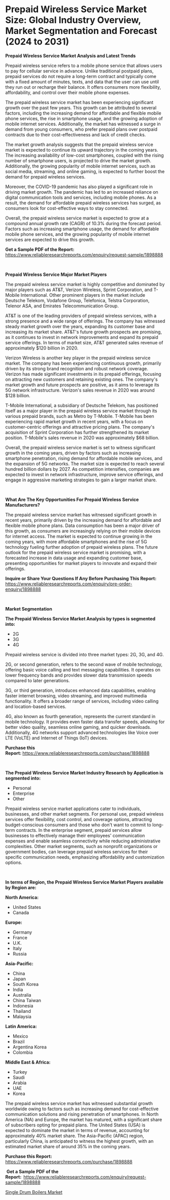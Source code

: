 <p><h1>Prepaid Wireless Service Market Size: Global Industry Overview, Market Segmentation and Forecast (2024 to 2031)</h1></p><p><strong>Prepaid Wireless Service Market Analysis and Latest Trends</strong></p>
<p><p>Prepaid wireless service refers to a mobile phone service that allows users to pay for cellular service in advance. Unlike traditional postpaid plans, prepaid services do not require a long-term contract and typically come with a fixed amount of minutes, texts, and data that the user can use until they run out or recharge their balance. It offers consumers more flexibility, affordability, and control over their mobile phone expenses.</p><p>The prepaid wireless service market has been experiencing significant growth over the past few years. This growth can be attributed to several factors, including the increasing demand for affordable and flexible mobile phone services, the rise in smartphone usage, and the growing adoption of mobile internet services. Additionally, the market has witnessed a surge in demand from young consumers, who prefer prepaid plans over postpaid contracts due to their cost-effectiveness and lack of credit checks.</p><p>The market growth analysis suggests that the prepaid wireless service market is expected to continue its upward trajectory in the coming years. The increasing availability of low-cost smartphones, coupled with the rising number of smartphone users, is projected to drive the market growth. Additionally, the growing popularity of mobile internet services, such as social media, streaming, and online gaming, is expected to further boost the demand for prepaid wireless services.</p><p>Moreover, the COVID-19 pandemic has also played a significant role in driving market growth. The pandemic has led to an increased reliance on digital communication tools and services, including mobile phones. As a result, the demand for affordable prepaid wireless services has surged, as consumers look for cost-effective ways to stay connected.</p><p>Overall, the prepaid wireless service market is expected to grow at a compound annual growth rate (CAGR) of 10.3% during the forecast period. Factors such as increasing smartphone usage, the demand for affordable mobile phone services, and the growing popularity of mobile internet services are expected to drive this growth.</p></p>
<p><strong>Get a Sample PDF of the Report:&nbsp;</strong> <a href="https://www.reliableresearchreports.com/enquiry/request-sample/1898888">https://www.reliableresearchreports.com/enquiry/request-sample/1898888</a></p>
<p>&nbsp;</p>
<p><strong>Prepaid Wireless Service Major Market Players</strong></p>
<p><p>The prepaid wireless service market is highly competitive and dominated by major players such as AT&T, Verizon Wireless, Sprint Corporation, and T-Mobile International. Other prominent players in the market include Deutsche Telekom, Vodafone Group, Telefonica, Telstra Corporation, Telenor ASA, and Emirates Telecommunication Group.</p><p>AT&T is one of the leading providers of prepaid wireless services, with a strong presence and a wide range of offerings. The company has witnessed steady market growth over the years, expanding its customer base and increasing its market share. AT&T's future growth prospects are promising, as it continues to invest in network improvements and expand its prepaid service offerings. In terms of market size, AT&T generated sales revenue of approximately $120 billion in 2020.</p><p>Verizon Wireless is another key player in the prepaid wireless service market. The company has been experiencing continuous growth, primarily driven by its strong brand recognition and robust network coverage. Verizon has made significant investments in its prepaid offerings, focusing on attracting new customers and retaining existing ones. The company's market growth and future prospects are positive, as it aims to leverage its 5G network infrastructure. Verizon's sales revenue in 2020 was around $128 billion.</p><p>T-Mobile International, a subsidiary of Deutsche Telekom, has positioned itself as a major player in the prepaid wireless service market through its various prepaid brands, such as Metro by T-Mobile. T-Mobile has been experiencing rapid market growth in recent years, with a focus on customer-centric offerings and attractive pricing plans. The company's acquisition of Sprint Corporation has further strengthened its market position. T-Mobile's sales revenue in 2020 was approximately $68 billion.</p><p>Overall, the prepaid wireless service market is set to witness significant growth in the coming years, driven by factors such as increasing smartphone penetration, rising demand for affordable mobile services, and the expansion of 5G networks. The market size is expected to reach several hundred billion dollars by 2027. As competition intensifies, companies are expected to invest in network infrastructure, improve service offerings, and engage in aggressive marketing strategies to gain a larger market share.</p></p>
<p>&nbsp;</p>
<p><strong>What Are The Key Opportunities For Prepaid Wireless Service Manufacturers?</strong></p>
<p><p>The prepaid wireless service market has witnessed significant growth in recent years, primarily driven by the increasing demand for affordable and flexible mobile phone plans. Data consumption has been a major driver of this growth, as consumers are increasingly relying on their mobile devices for internet access. The market is expected to continue growing in the coming years, with more affordable smartphones and the rise of 5G technology fueling further adoption of prepaid wireless plans. The future outlook for the prepaid wireless service market is promising, with a forecasted increase in data usage and expanding customer base, presenting opportunities for market players to innovate and expand their offerings.</p></p>
<p><strong>Inquire or Share Your Questions If Any Before Purchasing This Report:</strong> <a href="https://www.reliableresearchreports.com/enquiry/pre-order-enquiry/1898888">https://www.reliableresearchreports.com/enquiry/pre-order-enquiry/1898888</a></p>
<p>&nbsp;</p>
<p><strong>Market Segmentation</strong></p>
<p><strong>The Prepaid Wireless Service Market Analysis by types is segmented into:</strong></p>
<p><ul><li>2G</li><li>3G</li><li>4G</li></ul></p>
<p><p>Prepaid wireless service is divided into three market types: 2G, 3G, and 4G. </p><p>2G, or second generation, refers to the second wave of mobile technology, offering basic voice calling and text messaging capabilities. It operates on lower frequency bands and provides slower data transmission speeds compared to later generations.</p><p>3G, or third generation, introduces enhanced data capabilities, enabling faster internet browsing, video streaming, and improved multimedia functionality. It offers a broader range of services, including video calling and location-based services.</p><p>4G, also known as fourth generation, represents the current standard in mobile technology. It provides even faster data transfer speeds, allowing for better video quality, seamless online gaming, and quicker downloads. Additionally, 4G networks support advanced technologies like Voice over LTE (VoLTE) and Internet of Things (IoT) devices.</p></p>
<p><strong>Purchase this Report:&nbsp;</strong><a href="https://www.reliableresearchreports.com/purchase/1898888">https://www.reliableresearchreports.com/purchase/1898888</a></p>
<p>&nbsp;</p>
<p><strong>The Prepaid Wireless Service Market Industry Research by Application is segmented into:</strong></p>
<p><ul><li>Personal</li><li>Enterprise</li><li>Other</li></ul></p>
<p><p>Prepaid wireless service market applications cater to individuals, businesses, and other market segments. For personal use, prepaid wireless services offer flexibility, cost control, and coverage options, attracting budget-conscious consumers and those who don't want to commit to long-term contracts. In the enterprise segment, prepaid services allow businesses to effectively manage their employees' communication expenses and enable seamless connectivity while reducing administrative complexities. Other market segments, such as nonprofit organizations or government bodies, can leverage prepaid wireless services for their specific communication needs, emphasizing affordability and customization options.</p></p>
<p>&nbsp;</p>
<p><strong>In terms of Region, the Prepaid Wireless Service Market Players available by Region are:</strong></p>
<p>
    <p> <strong> North America: </strong>
        <ul>
            <li>United States</li>
            <li>Canada</li>
        </ul>
        </p> 
    <p> <strong> Europe: </strong>
        <ul>
            <li>Germany</li>
            <li>France</li>
            <li>U.K.</li>
            <li>Italy</li>
            <li>Russia</li>
        </ul>
        </p> 
    <p> <strong> Asia-Pacific: </strong>
        <ul>
            <li>China</li>
            <li>Japan</li>
            <li>South Korea</li>
            <li>India</li>
            <li>Australia</li>
            <li>China Taiwan</li>
            <li>Indonesia</li>
            <li>Thailand</li>
            <li>Malaysia</li>
        </ul>
        </p> 
    <p> <strong> Latin America: </strong>
        <ul>
            <li>Mexico</li>
            <li>Brazil</li>
            <li>Argentina Korea</li>
            <li>Colombia</li>
        </ul>
        </p> 
    <p> <strong> Middle East & Africa: </strong>
        <ul>
            <li>Turkey</li>
            <li>Saudi</li>
            <li>Arabia</li>
            <li>UAE</li>
            <li>Korea</li>
        </ul>
    </p>
    </p>
<p><p>The prepaid wireless service market has witnessed substantial growth worldwide owing to factors such as increasing demand for cost-effective communication solutions and rising penetration of smartphones. In North America (NA) and Europe, the market has matured, with a significant share of subscribers opting for prepaid plans. The United States (USA) is expected to dominate the market in terms of revenue, accounting for approximately 40% market share. The Asia-Pacific (APAC) region, particularly China, is anticipated to witness the highest growth, with an estimated market share of around 35% in the coming years.</p></p>
<p><strong>Purchase this Report: </strong><a href="https://www.reliableresearchreports.com/purchase/1898888">https://www.reliableresearchreports.com/purchase/1898888</a></p>
<p>&nbsp;<strong>Get a Sample PDF of the Report:&nbsp;&nbsp;</strong><a href="https://www.reliableresearchreports.com/enquiry/request-sample/1898888">https://www.reliableresearchreports.com/enquiry/request-sample/1898888</a></p>
<p><strong></strong></p>
<p><p><a href="https://www.linkedin.com/pulse/single-drum-boilers-market-size-focuses-dynamics-in-depth-c6myf?trackingId=qJPMPqB%2FSB2pyYB4g9K%2FNQ%3D%3D">Single Drum Boilers Market</a></p></p>